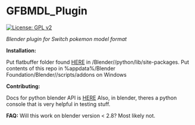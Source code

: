 # GFBMDL_Plugin
[![License: GPL v2](https://img.shields.io/badge/License-GPL%20v2-blue.svg)](https://www.gnu.org/licenses/old-licenses/gpl-2.0.en.html)

*Blender plugin for Switch pokemon model format*

**Installation:**

Put flatbuffer folder found [HERE](https://drive.google.com/file/d/1kl2ojAgGho2BtP7DLTHKcntW7GAqI2QI/view?usp=sharing) in <Blender install dir>/Blender/<version>/python/lib/site-packages.
Put contents of this repo in %appdata%/Blender Foundation/Blender/<version>/scripts/addons on Windows

**Contributing:**

Docs for python blender API is [HERE](https://docs.blender.org/api/current/index.html)
Also, in blender, theres a python console that is very helpful in testing stuff.

**FAQ:**
Will this work on blender version < 2.8?
Most likely not.